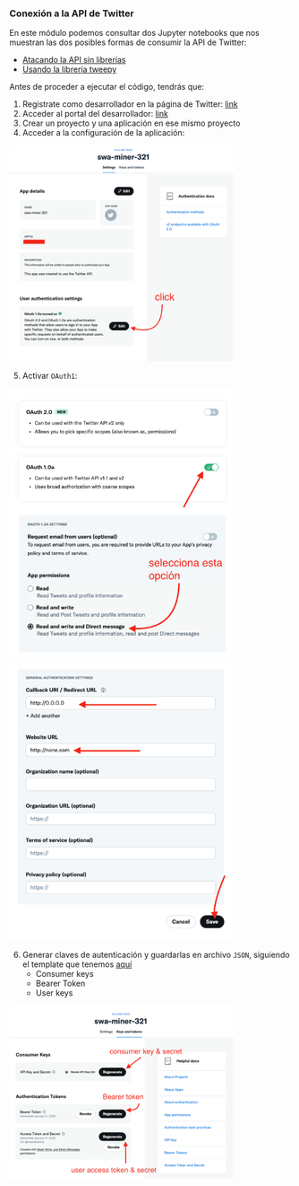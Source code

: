 ### Conexión a la API de Twitter

En este módulo podemos consultar dos Jupyter notebooks que nos
muestran las dos posibles formas de consumir la API de Twitter:

- [Atacando la API sin librerías](twitter-api-v2-raw.ipynb)
- [Usando la librería tweepy](twitter-api-v2-tweepy.ipynb)

Antes de proceder a ejecutar el código, tendrás que:

1. Registrate como desarrollador en la página de Twitter: [link](https://developer.twitter.com/en)
2. Acceder al portal del desarrollador: [link](https://developer.twitter.com/en/portal/dashboard)
3. Crear un proyecto y una aplicación en ese mismo proyecto
4. Acceder a la configuración de la aplicación:

<img src="_img/app-settings.png" alt="App settings" width="400"/>

5. Activar `OAuth1`:
   
<img src="_img/app-settings-in-1.png" alt="App settings" width="400"/>
  
<img src="_img/app-settings-in-2.png" alt="App settings" width="400"/>
   
6. Generar claves de autenticación y guardarlas en archivo `JSON`, siguiendo el template
   que tenemos [aquí](../../auth/twitter_credentials%5Btemplate%5D.json)
    - Consumer keys
    - Bearer Token
    - User keys
      
<img src="_img/app-auth.png" alt="App settings" width="400"/>
